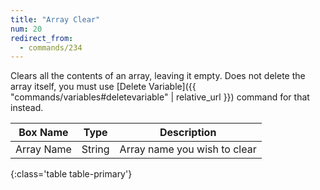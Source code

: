 ```yaml
---
title: "Array Clear"
num: 20
redirect_from:
  - commands/234
---
```


Clears all the contents of an array, leaving it empty. Does not delete the array itself, you must use [Delete Variable]({{ "commands/variables#deletevariable" | relative_url }}) command for that instead.

| Box Name | Type | Description | 
|-------|--------|--------
Array Name | String | Array name you wish to clear
{:class='table table-primary'}







